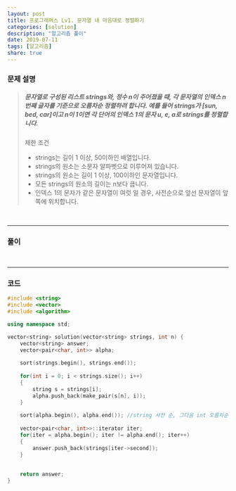 ```yaml
---
layout: post
title: 프로그래머스 Lv1. 문자열 내 마음대로 정렬하기
categories: [solution]
description: "알고리즘 풀이"
date: 2019-07-11
tags: [알고리즘]
share: true
---
```


### 문제 설명
> ##### 문자열로 구성된 리스트 strings와, 정수 n이 주어졌을 때, 각 문자열의 인덱스 n번째 글자를 기준으로 오름차순 정렬하려 합니다. 예를 들어 strings가 [sun, bed, car]이고 n이 1이면 각 단어의 인덱스 1의 문자 u, e, a로 strings를 정렬합니다.
> 
> 제한 조건
> * strings는 길이 1 이상, 50이하인 배열입니다.
> * strings의 원소는 소문자 알파벳으로 이루어져 있습니다.
> * strings의 원소는 길이 1 이상, 100이하인 문자열입니다.
> * 모든 strings의 원소의 길이는 n보다 큽니다.
> * 인덱스 1의 문자가 같은 문자열이 여럿 일 경우, 사전순으로 앞선 문자열이 앞쪽에 위치합니다.

<br>

- - -

### 풀이

<br>

- - -

### 코드
```cpp
#include <string>
#include <vector>
#include <algorithm>

using namespace std;

vector<string> solution(vector<string> strings, int n) {
    vector<string> answer;    
    vector<pair<char, int>> alpha;
    
    sort(strings.begin(), strings.end());
    
    for(int i = 0; i < strings.size(); i++)
    {
        string s = strings[i];
        alpha.push_back(make_pair(s[n], i));
    }
    
    sort(alpha.begin(), alpha.end()); //string 사전 순, 그다음 int 오름차순으로 정렬
    
    vector<pair<char, int>>::iterator iter;
    for(iter = alpha.begin(); iter != alpha.end(); iter++)
    {
        answer.push_back(strings[iter->second]);
    }
    
        
    return answer;
}
```
